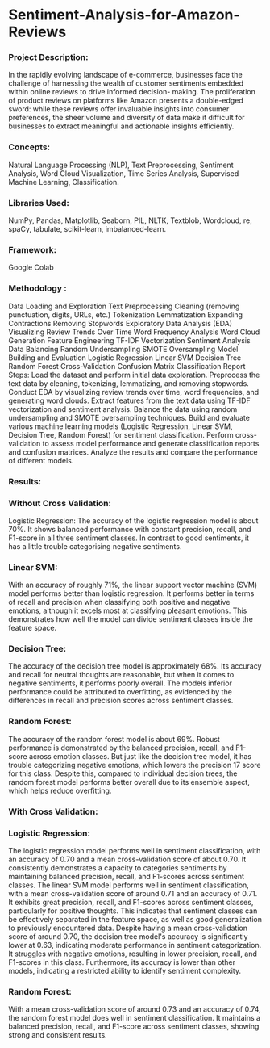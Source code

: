# Sentiment-Analysis-for-Amazon-Reviews

### Project Description:
In the rapidly evolving landscape of e-commerce, businesses face the challenge of harnessing the wealth of customer sentiments embedded within online reviews to drive informed decision- making. The proliferation of product reviews on platforms like Amazon presents a double-edged sword: while these reviews offer invaluable insights into consumer preferences, the sheer volume and diversity of data make it difficult for businesses to extract meaningful and actionable insights efficiently.

### Concepts: 
Natural Language Processing (NLP), Text Preprocessing, Sentiment Analysis, Word Cloud Visualization, Time Series Analysis, Supervised Machine Learning, Classification.

### Libraries Used:
NumPy, Pandas, Matplotlib, Seaborn, PIL, NLTK, Textblob, Wordcloud, re, spaCy, tabulate, scikit-learn, imbalanced-learn.

### Framework: 
Google Colab

### Methodology :

Data Loading and Exploration
Text Preprocessing
Cleaning (removing punctuation, digits, URLs, etc.)
Tokenization
Lemmatization
Expanding Contractions
Removing Stopwords
Exploratory Data Analysis (EDA)
Visualizing Review Trends Over Time
Word Frequency Analysis
Word Cloud Generation
Feature Engineering
TF-IDF Vectorization
Sentiment Analysis
Data Balancing
Random Undersampling
SMOTE Oversampling
Model Building and Evaluation
Logistic Regression
Linear SVM
Decision Tree
Random Forest
Cross-Validation
Confusion Matrix
Classification Report
Steps:
Load the dataset and perform initial data exploration.
Preprocess the text data by cleaning, tokenizing, lemmatizing, and removing stopwords.
Conduct EDA by visualizing review trends over time, word frequencies, and generating word clouds.
Extract features from the text data using TF-IDF vectorization and sentiment analysis.
Balance the data using random undersampling and SMOTE oversampling techniques.
Build and evaluate various machine learning models (Logistic Regression, Linear SVM, Decision Tree, Random Forest) for sentiment classification.
Perform cross-validation to assess model performance and generate classification reports and confusion matrices.
Analyze the results and compare the performance of different models.

### Results:
### Without Cross Validation:
Logistic Regression: The accuracy of the logistic regression model is about 70%. It shows balanced performance with constant precision, recall, and F1-score in all three sentiment classes. In contrast to good sentiments, it has a little trouble categorising negative sentiments.
### Linear SVM:
With an accuracy of roughly 71%, the linear support vector machine (SVM) model performs better than logistic regression. It performs better in terms of recall and precision when classifying both positive and negative emotions, although it excels most at classifying pleasant emotions. This demonstrates how well the model can divide sentiment classes inside the feature space.
### Decision Tree:
The accuracy of the decision tree model is approximately 68%. Its accuracy and recall for neutral thoughts are reasonable, but when it comes to negative sentiments, it performs poorly overall. The models inferior performance could be attributed to overfitting, as evidenced by the differences in recall and precision scores across sentiment classes.
### Random Forest:
The accuracy of the random forest model is about 69%. Robust performance is demonstrated by the balanced precision, recall, and F1-score across emotion classes. But just like the decision tree model, it has trouble categorizing negative emotions, which lowers the precision 17 score for this class. Despite this, compared to individual decision trees, the random forest model performs better overall due to its ensemble aspect, which helps reduce overfitting.
### With Cross Validation:
### Logistic Regression:
The logistic regression model performs well in sentiment classification, with an accuracy of 0.70 and a mean cross-validation score of about 0.70. It consistently demonstrates a capacity to categories sentiments by maintaining balanced precision, recall, and F1-scores across sentiment classes.
The linear SVM model performs well in sentiment classification, with a mean cross-validation score of around 0.71 and an accuracy of 0.71. It exhibits great precision, recall, and F1-scores across sentiment classes, particularly for positive thoughts. This indicates that sentiment classes can be effectively separated in the feature space, as well as good generalization to previously encountered data.
Despite having a mean cross-validation score of around 0.70, the decision tree model's accuracy is significantly lower at 0.63, indicating moderate performance in sentiment categorization. It struggles with negative emotions, resulting in lower precision, recall, and F1-scores in this class. Furthermore, its accuracy is lower than other models, indicating a restricted ability to identify sentiment complexity.
### Random Forest:
With a mean cross-validation score of around 0.73 and an accuracy of 0.74, the random forest model does well in sentiment classification. It maintains a balanced precision, recall, and F1-score across sentiment classes, showing strong and consistent results.
